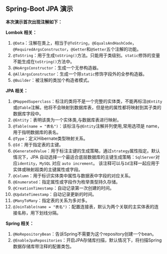 ## Spring-Boot  JPA  演示

**本次演示首次出现注解如下：**

**Lombok 相关：**

1. `@Data`：注解在类上，相当于`@ToString`，`@EqualsAndHashCode`， `@RequiredArgsConstructor`，`@Getter`和`@Setter`五个注解的功能。
2. `@ToString`：用于生成`toString()`方法。只能用于类级别。`static`修饰的变量不能生成在`toString()`方法中。
3. `@NoArgsConstructor`：生成一个无参构造器。
4. `@AllArgsConstructor`：生成一个除`static`修饰字段外的全参构造器。
5. `@Builder`：被注解的类加个构造者模式。

**JPA 相关：**

1. `@MappedSuperclass`：标注的类将不是一个完整的实体类，不能再标注`@Entity`或`@Table`注解。他将不会映射到数据库表，但是他的属性都将映射到其子类的数据库字段中。
2. `@Entity`：表明该类为一个实体类,与数据库表进行映射。
3. `@Table(name = "表名")`：该标注与`@Entity`注解并列使用,常用选项是 name，用于指明数据库的表名。
4. `@Type`：定义Hibernate类型映射关系。
5. `@Id`：用于指定表的主键。
6. `@GeneratedValue`：用于标注主键的生成策略，通过`strategy`属性指定。默认情况下，JPA 自动选择一个最适合底层数据库的主键生成策略：`SqlServer`对应`identity`，`MySQL` 对应 `auto increment`。 该注释可以与`Id`注释一起应用于实体或映射超类的主键属性或字段。
7. `@Column`：用于标识实体类中属性与数据表中字段的对应关系。
8. `@Enumerated`：指定属性或字段作为枚举类型持久存储。
9. `@CreationTimestamp`：自动记录第一次创建的时间。
10. `@UpdateTimestamp`：自动记录更新的时间。
11. `@ManyToMany`：指定表的关系为多对多。
12. `@JoinTable(name = "表名")`：配置连接表，默认为两个关联的主实体表的连接名称，用下划线分隔。

**Spring 相关：**

1. `@NoRepositoryBean`：告诉Spring不需要为这个repository创建一个bean。
2. `@EnableJpaRepositories`：开启JPA存储库扫描，默认情况下，将扫描Spring数据存储库带注释的配置类包。
